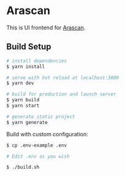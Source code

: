 # Arascan

This is UI frontend for [Arascan](https://scan.nuchain.network).

## Build Setup

```bash
# install dependencies
$ yarn install

# serve with hot reload at localhost:3000
$ yarn dev

# build for production and launch server
$ yarn build
$ yarn start

# generate static project
$ yarn generate
```

Build with custom configuration:

```bash
$ cp .env-example .env

# Edit .env as you wish

$ ./build.sh
```
